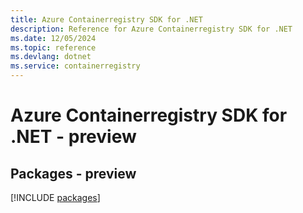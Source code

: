 ```yaml
---
title: Azure Containerregistry SDK for .NET
description: Reference for Azure Containerregistry SDK for .NET
ms.date: 12/05/2024
ms.topic: reference
ms.devlang: dotnet
ms.service: containerregistry
---
```

# Azure Containerregistry SDK for .NET - preview
## Packages - preview
[!INCLUDE [packages](containerregistry-index.md)]